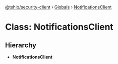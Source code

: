 [@tshio/security-client](../README.md) › [Globals](../globals.md) › [NotificationsClient](notificationsclient.md)

# Class: NotificationsClient

## Hierarchy

* **NotificationsClient**
